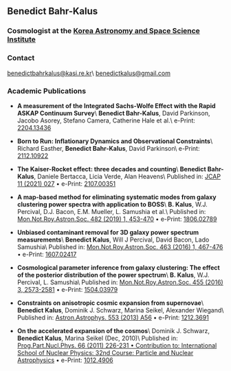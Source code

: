 ## Benedict Bahr-Kalus
### Cosmologist at the [Korea Astronomy and Space Science Institute](http://cosmology.kasi.re.kr/index.php)

### Contact
[benedictbahrkalus@kasi.re.kr](mailto:benedictbahrkalus@kasi.re.kr)\\
[benedictkalus@gmail.com](mailto:benedictkalus@gmail.com)

### Academic Publications

- **A measurement of the Integrated Sachs-Wolfe Effect with the Rapid ASKAP Continuum Survey**\\
  **Benedict Bahr-Kalus**, David Parkinson, Jacobo Asorey, Stefano Camera, Catherine Hale et al.\\
  e-Print: [2204.13436](https://arxiv.org/abs/2204.13436)

- **Born to Run: Inflationary Dynamics and Observational Constraints**\\
  Richard Easther, **Benedict Bahr-Kalus**, David Parkinson\\
  e-Print: [2112.10922](https://arxiv.org/abs/2112.10922)

- **The Kaiser-Rocket effect: three decades and counting**\\
  **Benedict Bahr-Kalus**, Daniele Bertacca, Licia Verde, Alan Heavens\\
  Published in: [JCAP 11 (2021) 027](https://doi.org/10.1088/1475-7516/2021/11/027) • e-Print: [2107.00351](https://arxiv.org/abs/2107.00351)
  
- **A map-based method for eliminating systematic modes from galaxy clustering power spectra with application to BOSS**\\
  **B. Kalus**, W.J. Percival, D.J. Bacon, E.M. Mueller, L. Samushia et al.\\
  Published in: [Mon.Not.Roy.Astron.Soc. 482 (2019) 1, 453-470](https://doi.org/10.1093/mnras/sty2655) • e-Print: [1806.02789](https://arxiv.org/abs/1806.02789)
  
- **Unbiased contaminant removal for 3D galaxy power spectrum measurements**\\
  **Benedict Kalus**, Will J Percival, David Bacon, Lado Samushia\\
  Published in: [Mon.Not.Roy.Astron.Soc. 463 (2016) 1, 467-476](https://doi.org/10.1093/mnras/stw2008) • e-Print: [1607.02417](https://arxiv.org/abs/1607.02417)
  
- **Cosmological parameter inference from galaxy clustering: The effect of the posterior distribution of the power spectrum**\\
  **B. Kalus**, W.J. Percival, L. Samushia\\
  Published in: [Mon.Not.Roy.Astron.Soc. 455 (2016) 3, 2573-2581](https://doi.org/10.1093/mnras/stv2307) • e-Print: [1504.03979](https://arxiv.org/abs/1504.03979)
  
- **Constraints on anisotropic cosmic expansion from supernovae**\\
  **Benedict Kalus**, Dominik J. Schwarz, Marina Seikel, Alexander Wiegand\\
  Published in: [Astron.Astrophys. 553 (2013) A56](https://doi.org/10.1051/0004-6361/201220928) • e-Print: [1212.3691](https://arxiv.org/abs/1212.3691)
  
- **On the accelerated expansion of the cosmos**\\
  Dominik J. Schwarz, **Benedict Kalus**, Marina Seikel (Dec, 2010)\\
  Published in: [Prog.Part.Nucl.Phys. 66 (2011) 226-231 • Contribution to: International School of Nuclear Physics: 32nd Course: Particle and Nuclear Astrophysics](https://doi.org/10.1016/j.ppnp.2011.01.011) • e-Print: [1012.4906](https://arxiv.org/abs/1012.4906)
